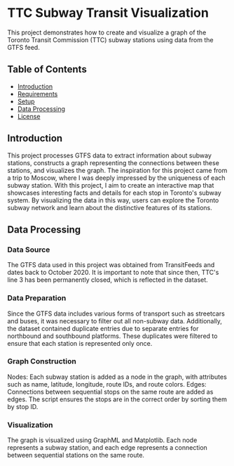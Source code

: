 # TTC Subway Transit Visualization

This project demonstrates how to create and visualize a graph of the Toronto Transit Commission (TTC) subway stations using data from the GTFS feed.

## Table of Contents
- [Introduction](#introduction)
- [Requirements](#requirements)
- [Setup](#setup)
- [Data Processing](#data-processing)
- [License](#license)

## Introduction
This project processes GTFS data to extract information about subway stations, constructs a graph representing the connections between these stations, and visualizes the graph. The inspiration for this project came from a trip to Moscow, where I was deeply impressed by the uniqueness of each subway station. With this project, I aim to create an interactive map that showcases interesting facts and details for each stop in Toronto's subway system. By visualizing the data in this way, users can explore the Toronto subway network and learn about the distinctive features of its stations.

## Data Processing
### Data Source
The GTFS data used in this project was obtained from TransitFeeds and dates back to October 2020. It is important to note that since then, TTC's line 3 has been permanently closed, which is reflected in the dataset.

### Data Preparation
Since the GTFS data includes various forms of transport such as streetcars and buses, it was necessary to filter out all non-subway data. Additionally, the dataset contained duplicate entries due to separate entries for northbound and southbound platforms. These duplicates were filtered to ensure that each station is represented only once.

### Graph Construction
Nodes: Each subway station is added as a node in the graph, with attributes such as name, latitude, longitude, route IDs, and route colors.
Edges: Connections between sequential stops on the same route are added as edges. The script ensures the stops are in the correct order by sorting them by stop ID.

### Visualization
The graph is visualized using GraphML and Matplotlib. Each node represents a subway station, and each edge represents a connection between sequential stations on the same route.


